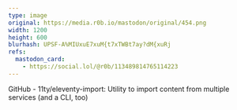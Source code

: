 ```yaml
---
type: image
original: https://media.r0b.io/mastodon/original/454.png
width: 1200
height: 600
blurhash: UPSF-A%MIUxuE7xuM{t7xTWBt7ay?dM{xuRj
refs:
  mastodon_card:
    - https://social.lol/@r0b/113489814765114223
---
```


GitHub - 11ty/eleventy-import: Utility to import content from multiple services (and a CLI, too)
